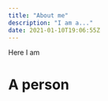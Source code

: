 ```yaml
---
title: "About me"
description: "I am a..."
date: 2021-01-10T19:06:55Z
---
```


Here I am

# A person